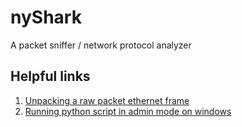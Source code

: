 # nyShark
A packet sniffer / network protocol analyzer

## Helpful links
1. [Unpacking a raw packet ethernet frame](https://medium.com/kernel-space/unpacking-a-raw-packet-ethernet-frame-part-1-e91033e745a4)
2. [Running python script in admin mode on windows](https://stackoverflow.com/questions/19672352/how-to-run-script-with-elevated-privilege-on-windows)
